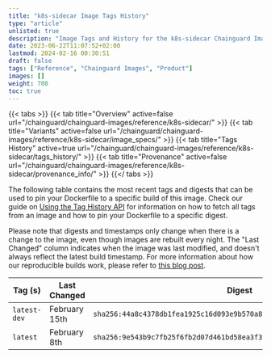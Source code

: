 ```yaml
---
title: "k8s-sidecar Image Tags History"
type: "article"
unlisted: true
description: "Image Tags and History for the k8s-sidecar Chainguard Image"
date: 2023-06-22T11:07:52+02:00
lastmod: 2024-02-16 00:30:51
draft: false
tags: ["Reference", "Chainguard Images", "Product"]
images: []
weight: 700
toc: true
---
```


{{< tabs >}}
{{< tab title="Overview" active=false url="/chainguard/chainguard-images/reference/k8s-sidecar/" >}}
{{< tab title="Variants" active=false url="/chainguard/chainguard-images/reference/k8s-sidecar/image_specs/" >}}
{{< tab title="Tags History" active=true url="/chainguard/chainguard-images/reference/k8s-sidecar/tags_history/" >}}
{{< tab title="Provenance" active=false url="/chainguard/chainguard-images/reference/k8s-sidecar/provenance_info/" >}}
{{</ tabs >}}

The following table contains the most recent tags and digests that can be used to pin your Dockerfile to a specific build of this image. Check our guide on [Using the Tag History API](/chainguard/chainguard-images/using-the-tag-history-api/) for information on how to fetch all tags from an image and how to pin your Dockerfile to a specific digest.

Please note that digests and timestamps only change when there is a change to the image, even though images are rebuilt every night. The "Last Changed" column indicates when the image was last modified, and doesn't always reflect the latest build timestamp. For more information about how our reproducible builds work, please refer to [this blog post](https://www.chainguard.dev/unchained/reproducing-chainguards-reproducible-image-builds).

| Tag (s)       | Last Changed  | Digest                                                                    |
|---------------|---------------|---------------------------------------------------------------------------|
|  `latest-dev` | February 15th | `sha256:44a8c4378db1fea1925c16d093e9b570a8cfee5001c7c4e259dae68063627325` |
|  `latest`     | February 8th  | `sha256:9e543b9c7fb25f6fb2d07d461bd58ea3f362a4ecfa1e1e4a3327e954f7161c62` |

